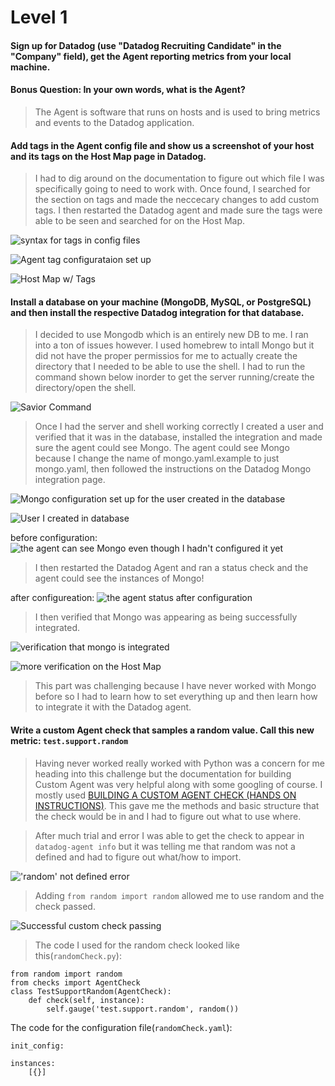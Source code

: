 # Level 1

#### Sign up for Datadog (use "Datadog Recruiting Candidate" in the "Company" field), get the Agent reporting metrics from your local machine.

#### Bonus Question: In your own words, what is the Agent?
>The Agent is software that runs on hosts and is used to bring metrics and events to the Datadog application.

#### Add tags in the Agent config file and show us a screenshot of your host and its tags on the Host Map page in Datadog.
>I had to dig around on the documentation to figure out which file I was specifically going to need to work with.  Once found, I searched for the section on tags and made the neccecary changes to add custom tags.  I then restarted the Datadog agent and made sure the tags were able to be seen and searched for on the Host Map.

![syntax for tags in config files](https://i.imgur.com/1WUfRdN.png "syntax for tags in config files")

![Agent tag configurataion set up](https://i.imgur.com/nmjtp8Y.png "Agent tag configuration")

![Host Map w/ Tags](https://i.imgur.com/vhHc73u.png "Host Map w/ Tags")

#### Install a database on your machine (MongoDB, MySQL, or PostgreSQL) and then install the respective Datadog integration for that database.
>I decided to use Mongodb which is an entirely new DB to me. I ran into a ton of issues however.  I used homebrew to intall Mongo but it did not have the proper permissios for me to actually create the directory that I needed to be able to use the shell.  I had to run the command shown below inorder to get the server running/create the directory/open the shell.

![Savior Command](https://i.imgur.com/GIwo5oq.png)

>Once I had the server and shell working correctly I created a user and verified that it was in the database, installed the integration and made sure the agent could see Mongo.  The agent could see Mongo because I change the name of mongo.yaml.example to just mongo.yaml, then followed the instructions on the Datadog Mongo integration page.

![Mongo configuration set up for the user created in the database](https://i.imgur.com/3TUUXkM.png)

![User I created in database](https://i.imgur.com/IKjmcAy.png)

before configuration:
![the agent can see Mongo even though I hadn't configured it yet](https://i.imgur.com/qRDIfCO.png)


>I then restarted the Datadog Agent and ran a status check and the agent could see the instances of Mongo!

after configureation:
![the agent status after configuration](https://i.imgur.com/N8rVtuG.png)

>I then verified that Mongo was appearing as being successfully integrated.

![verification that mongo is integrated](https://i.imgur.com/8rIFbkH.png)

![more verification on the Host Map](https://i.imgur.com/j5RW7gO.png)


>This part was challenging because I have never worked with Mongo before so I had to learn how to set everything up and then learn how to integrate it with the Datadog agent.


#### Write a custom Agent check that samples a random value. Call this new metric: ```test.support.random```

>Having never worked really worked with Python was a concern for me heading into this challenge but the documentation for building Custom Agent was very helpful along with some googling of course.  I mostly used [BUILDING A CUSTOM AGENT CHECK (HANDS ON INSTRUCTIONS)](https://datadog.github.io/summit-training-session/handson/customagentcheck/).  This gave me the methods and basic structure that the check would be in and I had to figure out what to use where.

>After much trial and error I was able to get the check to appear in ```datadog-agent info``` but it was telling me that random was not a defined and had to figure out what/how to import.

!['random' not defined error](https://i.imgur.com/OpViY4e.png)

>Adding ```from random import random``` allowed me to use random and the check passed. 

![Successful custom check passing](https://i.imgur.com/MbO1bmt.png)

>The code I used for the random check looked like this(```randomCheck.py```):


```
from random import random
from checks import AgentCheck
class TestSupportRandom(AgentCheck):
    def check(self, instance):
        self.gauge('test.support.random', random())
```


The code for the configuration file(```randomCheck.yaml```):

```
init_config:

instances:
    [{}]
```